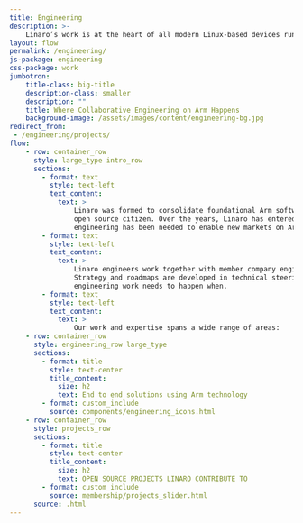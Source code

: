 ```yaml
---
title: Engineering
description: >-
    Linaro’s work is at the heart of all modern Linux-based devices running on Arm processors, including Android smartphones and tablets. As markets for Arm processors develop, new opportunities for collaborative engineering are created around Linux and other open source operating systems. This has resulted in Linaro’s collaborative engineering spanning a wide range of technologies. To find out more about what work we do in each vertical, click on the relevant icon.
layout: flow
permalink: /engineering/
js-package: engineering
css-package: work
jumbotron:
    title-class: big-title
    description-class: smaller
    description: ""
    title: Where Collaborative Engineering on Arm Happens
    background-image: /assets/images/content/engineering-bg.jpg
redirect_from:
 - /engineering/projects/
flow:
    - row: container_row
      style: large_type intro_row
      sections:
        - format: text
          style: text-left
          text_content:
            text: >
                Linaro was formed to consolidate foundational Arm software and to help strengthen Arm as an
                open source citizen. Over the years, Linaro has entered new verticals as an when collaborative
                engineering has been needed to enable new markets on Arm architecture.
        - format: text
          style: text-left
          text_content:
            text: >
                Linaro engineers work together with member company engineers on Arm software.
                Strategy and roadmaps are developed in technical steering committees which then decide what
                engineering work needs to happen when.
        - format: text
          style: text-left
          text_content:
            text: >
                Our work and expertise spans a wide range of areas:
    - row: container_row
      style: engineering_row large_type
      sections:
        - format: title
          style: text-center
          title_content:
            size: h2
            text: End to end solutions using Arm technology
        - format: custom_include
          source: components/engineering_icons.html
    - row: container_row
      style: projects_row
      sections:
        - format: title
          style: text-center
          title_content:
            size: h2
            text: OPEN SOURCE PROJECTS LINARO CONTRIBUTE TO
        - format: custom_include
          source: membership/projects_slider.html
      source: .html
---
```

